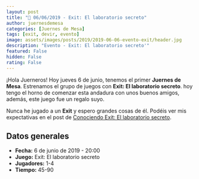 ```yaml
---
layout: post
title: "📆 06/06/2019 - Exit: El laboratorio secreto"
author: juernesdemesa
categories: [Juernes de Mesa]
tags: [exit, devir, evento]
image: assets/images/posts/2019/2019-06-06-evento-exit/header.jpg
description: "Evento - Exit: El laboratorio secreto'"
featured: False
hidden: False
rating: False
---
```


¡Hola Juerneros! Hoy jueves 6 de junio, tenemos el primer **Juernes de Mesa**. Estrenamos el grupo de juegos con **Exit: El laboratorio secreto**. hoy tengo el horno de comenzar esta andadura con unos buenos amigos, además, este juego fue un regalo suyo.

Nunca he jugado a un **Exit** y espero grandes cosas de él. Podéis ver mis expectativas en el post de [Conociendo Exit: El laboratorio secreto](/conociendo-exit/).

## Datos generales

- **Fecha:** 6 de junio de 2019 - 20:00
- **Juego:** Exit: El laboratorio secreto
- **Jugadores:** 1-4
- **Tiempo:** 45-90

